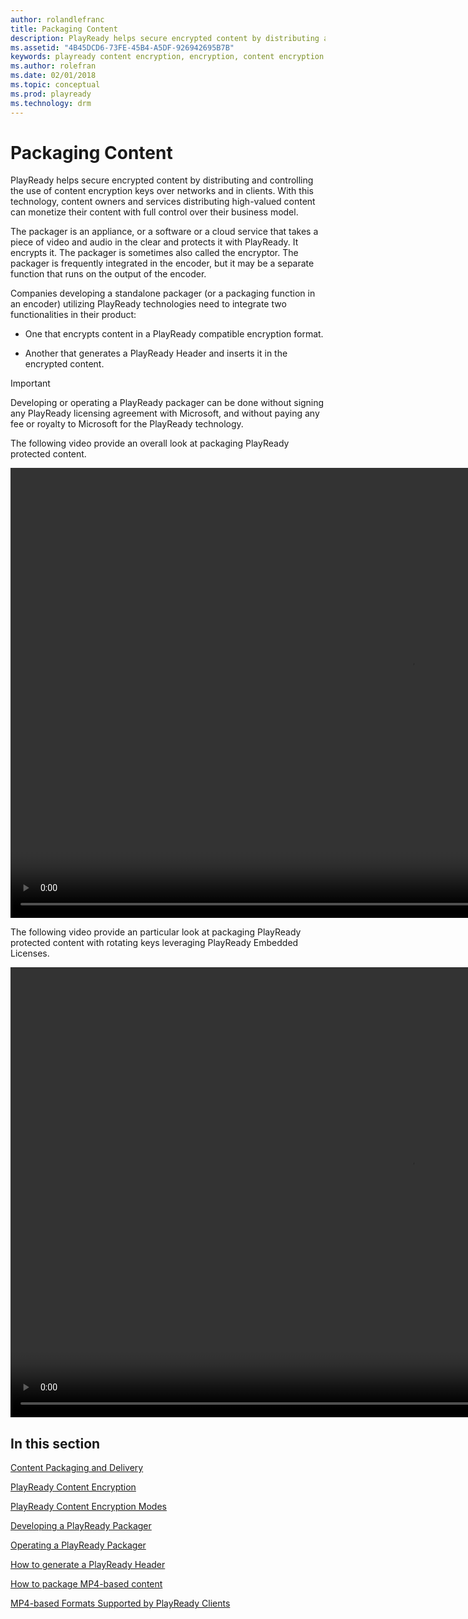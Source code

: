 ```yaml
---
author: rolandlefranc
title: Packaging Content
description: PlayReady helps secure encrypted content by distributing and controlling the use of content encryption keys over networks and in Clients.
ms.assetid: "4B45DCD6-73FE-45B4-A5DF-926942695B7B"
keywords: playready content encryption, encryption, content encryption
ms.author: rolefran
ms.date: 02/01/2018
ms.topic: conceptual
ms.prod: playready
ms.technology: drm
---
```



# Packaging Content

PlayReady helps secure encrypted content by distributing and controlling the use of content encryption keys over networks and in clients. With this technology, content owners and services distributing high-valued content can monetize their content with full control over their business model.

The packager is an appliance, or a software or a cloud service that takes a piece of video and audio in the clear and protects it with PlayReady. It encrypts it. The packager is sometimes also called the encryptor. The packager is frequently integrated in the encoder, but it may be a separate function that runs on the output of the encoder.

Companies developing a standalone packager (or a packaging function in an encoder) utilizing PlayReady technologies need to integrate two functionalities in their product:

* One that encrypts content in a PlayReady compatible encryption format.

* Another that generates a PlayReady Header and inserts it in the encrypted content.

>[!IMPORTANT]
>Developing or operating a PlayReady packager can be done without signing any PlayReady licensing agreement with Microsoft, and without paying any fee or royalty to Microsoft for the PlayReady technology.

The following video provide an overall look at packaging PlayReady protected content.

<p></p>
<video width="1280" height="720" controls> <source src="https://trainpr.streaming.mediaservices.windows.net/ea7e412d-179e-4085-a8ef-d44f41e81705/Packaging%20PlayReady%20Content%20Part.ism/manifest(format=mpd-time-csf)" type="video/mp4"></video>


The following video provide an particular look at packaging PlayReady protected content with rotating keys leveraging PlayReady Embedded Licenses.

<p></p>
<video width="1280" height="720" controls> <source src="https://trainpr.streaming.mediaservices.windows.net/263f936b-b831-444b-9439-feff763b0cf7/Packaging%20PlayReady%20Content%20Part.ism/manifest(format=mpd-time-csf)" type="video/mp4"></video>


## In this section

[Content Packaging and Delivery](content-packaging-and-delivery.md)

[PlayReady Content Encryption](content-encryption.md)

[PlayReady Content Encryption Modes](content-encryption-modes.md)

[Developing a PlayReady Packager](developing-a-packager.md)

[Operating a PlayReady Packager](operating-a-packager.md)

[How to generate a PlayReady Header](how-to-generate-playready-header.md)

[How to package MP4-based content](how-to-package-mp4-based.md)

[MP4-based Formats Supported by PlayReady Clients](mp4-based-formats-supported-by-playready-clients.md)
